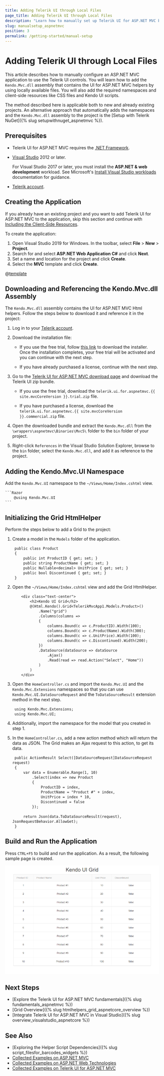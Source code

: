 ```yaml
---
title: Adding Telerik UI through Local Files
page_title: Adding Telerik UI through Local Files
description: "Learn how to manually set up Telerik UI for ASP.NET MVC by using local files in a sample project created with Visual Studio."
slug: manualsetup_aspnetmvc
position: 3
permalink: /getting-started/manual-setup
---
```


# Adding Telerik UI through Local Files

This article describes how to manually configure an ASP.NET MVC application to use the Telerik UI controls. You will learn how to add the `Kendo.Mvc.dll` assembly that contains the UI for ASP.NET MVC helpers by using locally available files. You will also add the required namespaces and client-side resources like CSS files and Kendo UI scripts.

The method described here is applicable both to new and already existing projects. An alternative approach that automatically adds the namespaces and the `Kendo.Mvc.dll` assembly to the project is the [Setup with Telerik NuGet]({% slug setupwithnuget_aspnetmvc %}). 

## Prerequisites

* Telerik UI for ASP.NET MVC requires the <a href="https://dotnet.microsoft.com/download/dotnet-framework" target="_blank">.NET Framework</a>.

* [Visual Studio](https://www.visualstudio.com/downloads/) 2012 or later.

   For Visual Studio 2017 or later, you must install the **ASP.NET & web development** workload. See Microsoft's <a href="/docs.microsoft.com/en-us/visualstudio/install/install-visual-studio?view=vs-2019#step-4---choose-workloads" target="_blank">Install Visual Studio workloads</a> documentation for guidance.
   
* [Telerik account](https://www.telerik.com/account).

## Creating the Application

If you already have an existing project and you want to add Telerik UI for ASP.NET MVC to the application, skip this section and continue with [Including the Client-Side Resources](#including-the-client-side-resources).

To create the application:

1. Open Visual Studio 2019 for Windows. In the toolbar, select **File** > **New** > **Project**.  
1. Search for and select **ASP.NET Web Application C#** and click **Next**.
1. Set a name and location for the project and click **Create**.
1. Select the **MVC** template and click **Create**.

@[template](/_contentTemplates/mvc/add-client-side-resources.md#including-client-side-resources)

## Downloading and Referencing the Kendo.Mvc.dll Assembly

The `Kendo.Mvc.dll` assembly contains the UI for ASP.NET MVC Html helpers. Follow the steps below to download it and reference it in the project:

1. Log in to your [Telerik account](https://www.telerik.com/login/v2/telerik).

1. Download the installation file:

    * If you use the free trial, follow [this link](https://www.telerik.com/try/ui-for-asp.net-mvc) to download the installer. Once the installation completes, your free trial will be activated and you can continue with the next step.

    * If you have already purchased a license, continue with the next step.

1. Go to the [Telerik UI for ASP.NET MVC download page](https://www.telerik.com/account/product-download?product=KENDOUIMVC) and download the Telerik UI zip bundle.

	* If you use the free trial, download the `telerik.ui.for.aspnetmvc.{{ site.mvcCoreVersion }}.trial.zip` file.

    * If you have purchased a license, download the `telerik.ui.for.aspnetmvc.{{ site.mvcCoreVersion }}.commercial.zip` file.

1. Open the downloaded bundle and extract the `Kendo.Mvc.dll` from the `\wrappers\aspnetmvc\Binaries\Mvc5\` folder to the `bin` folder of your project. 

1. Right-click `References` in the Visual Studio Solution Explorer, browse to the `bin` folder, select the `Kendo.Mvc.dll`, and add it as reference to the project.

## Adding the Kendo.Mvc.UI Namespace

Add the `Kendo.Mvc.UI` namespace to the `~/Views/Home/Index.cshtml` view. 

    ```Razor
        @using Kendo.Mvc.UI
    ```

## Initializing the Grid HtmlHelper 

Perform the steps below to add a Grid to the project:

1. Create a model in the `Models` folder of the application.

        public class Product
        {
            public int ProductID { get; set; }
            public string ProductName { get; set; }
            public Nullable<decimal> UnitPrice { get; set; }
            public bool Discontinued { get; set; }
        }

1. Open the `~/Views/Home/Index.cshtml` view and add the Grid HtmlHelper.

    ```Razor
        <div class="text-center">
			<h2>Kendo UI Grid</h2>
			@(Html.Kendo().Grid<TelerikMvcApp1.Models.Product>()
				.Name("grid")
				.Columns(columns =>
				{
					columns.Bound(c => c.ProductID).Width(100);
					columns.Bound(c => c.ProductName).Width(300);
					columns.Bound(c => c.UnitPrice).Width(100);
					columns.Bound(c => c.Discontinued).Width(200);
				})
				.DataSource(dataSource => dataSource
					.Ajax()
					.Read(read => read.Action("Select", "Home"))
				)
			)
		</div>
    ```
1. Open the `HomeController.cs` and import the `Kendo.Mvc.UI` and the `Kendo.Mvc.Extensions` namespaces so that you can use `Kendo.Mvc.UI.DataSourceRequest` and the `ToDataSourceResult` extension method in the next step.

    	using Kendo.Mvc.Extensions;
    	using Kendo.Mvc.UI;

1. Additionally, import the namespace for the model that you created in step 1.

1. In the `HomeController.cs`, add a new action method which will return the data as JSON. The Grid makes an Ajax request to this action, to get its data.

        public ActionResult Select([DataSourceRequest]DataSourceRequest request)
        {
            var data = Enumerable.Range(1, 10)
                .Select(index => new Product
                {
                    ProductID = index,
                    ProductName = "Product #" + index,
                    UnitPrice = index * 10,
                    Discontinued = false
                });

            return Json(data.ToDataSourceResult(request), JsonRequestBehavior.AllowGet);
        }

## Build and Run the Application 

Press `CTRL+F5` to build and run the application. As a result, the following sample page is created.

![Sample page](../getting-started-mvc/images/sample-page.png)

## Next Steps

* [Explore the Telerik UI for ASP.NET MVC fundamentals]({% slug fundamentals_aspnetmvc %})
* [Grid Overview]({% slug htmlhelpers_grid_aspnetcore_overview %})
* [Integrate Telerik UI for ASP.NET MVC in Visual Studio]({% slug overview_visualstudio_aspnetcore %})

## See Also

* [Exploring the Helper Script Dependencies]({% slug script_filesfor_barcodes_widgets %})
* [Collected Examples on ASP.NET MVC](https://github.com/telerik/kendo-examples-asp-net-mvc)
* [Collected Examples on ASP.NET Web Technologies](https://github.com/telerik/kendo-examples-asp-net)
* [Collected Examples on Telerik UI for ASP.NET MVC](https://github.com/telerik/ui-for-aspnet-mvc-examples)
